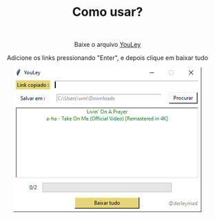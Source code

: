 <h1 align="center">Como usar?</h1>
<br>
<p align="center">Baixe o arquivo <a href="https://github.com/derleymad/youtube-py/raw/main/src/dist/YouLey.exe">YouLey</a> </p>
<p align="center">Adicione os links pressionando "Enter", e depois clique em baixar tudo</p>
<div align="center">
  <img src="https://github.com/derleymad/youtube-py/blob/main/assets/demo.PNG?raw=true">
</div>
